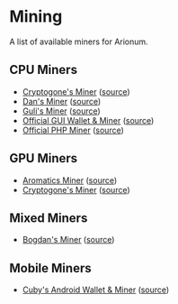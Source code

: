 # Mining

A list of available miners for Arionum.

## CPU Miners

- [Cryptogone's Miner](https://bitbucket.org/cryptogone/ariocppminer) ([source](https://bitbucket.org/cryptogone/ariocppminer/src))
- [Dan's Miner](https://github.com/ProgrammerDan/arionum-java/releases/latest) ([source](https://github.com/ProgrammerDan/arionum-java))
- [Guli's Miner](https://bitbucket.org/guli13/arionum-gpu-miner) ([source](https://bitbucket.org/guli13/arionum-gpu-miner/src))
- [Official GUI Wallet & Miner](https://arionum.com/LightArionumD) ([source](https://github.com/arionum/lightWalletGUI))
- [Official PHP Miner](https://github.com/arionum/miner) ([source](https://github.com/arionum/miner))

## GPU Miners

- [Aromatics Miner](https://bitbucket.org/aromatics/aromatics_miner/downloads) ([source](https://bitbucket.org/aromatics/aromatics_miner/src))
- [Cryptogone's Miner](https://bitbucket.org/cryptogone/arionum-gpu-miner) ([source](https://bitbucket.org/cryptogone/arionum-gpu-miner/src))

## Mixed Miners

- [Bogdan's Miner](https://github.com/bogdanadnan/ariominer#instructions) ([source](https://github.com/bogdanadnan/ariominer))

## Mobile Miners

- [Cuby's Android Wallet & Miner](https://play.google.com/store/apps/details?id=arionum.net.cubedpixels) ([source](https://github.com/CuteCubed/Arionum-Wallet-Android))
